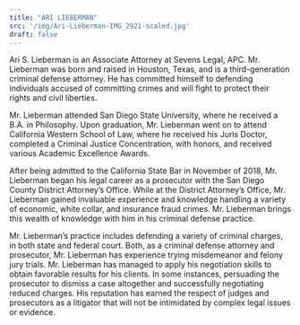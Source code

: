 ```yaml
---
title: "ARI LIEBERMAN"
src: '/img/Ari-Lieberman-IMG_2921-scaled.jpg'
draft: false
---
```


Ari S. Lieberman is an Associate Attorney at Sevens Legal, APC. Mr. Lieberman was born and raised in Houston, Texas, and is a third-generation criminal defense attorney. He has committed himself to defending individuals accused of committing crimes and will fight to protect their rights and civil liberties.

Mr. Lieberman attended San Diego State University, where he received a B.A. in Philosophy. Upon graduation, Mr. Lieberman went on to attend California Western School of Law, where he received his Juris Doctor, completed a Criminal Justice Concentration, with honors, and received various Academic Excellence Awards.

After being admitted to the California State Bar in November of 2018, Mr. Lieberman began his legal career as a prosecutor with the San Diego County District Attorney’s Office. While at the District Attorney’s Office, Mr. Lieberman gained invaluable experience and knowledge handling a variety of economic, white collar, and insurance fraud crimes. Mr. Lieberman brings this wealth of knowledge with him in his criminal defense practice.

Mr. Lieberman’s practice includes defending a variety of criminal charges, in both state and federal court. Both, as a criminal defense attorney and prosecutor, Mr. Lieberman has experience trying misdemeanor and felony jury trials. Mr. Lieberman has managed to apply his negotiation skills to obtain favorable results for his clients. In some instances, persuading the prosecutor to dismiss a case altogether and successfully negotiating reduced charges. His reputation has earned the respect of judges and prosecutors as a litigator that will not be intimidated by complex legal issues or evidence.